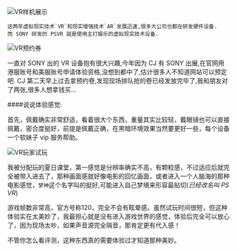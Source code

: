 ![VR样机展示](http://7xo0hj.com1.z0.glb.clouddn.com/FullSizeRender.jpg?imageView/2/w/500/q/100)

	这两年虚拟现实技术`VR`和现实增强技术`AR`发展迅速,很多大公司也都在研发硬件设备.
	而 SONY 研发的 PSVR 就是使用主打娱乐的虚拟现实技术设备.


![VR预约券](http://7xo0hj.com1.z0.glb.clouddn.com/IMG_1626.JPG?imageView/2/w/500)

一直对 SONY 出的 VR 设备抱有很大兴趣,今年因为 CJ 有 SONY 出展,在官网用港服账号和美服账号申请体验资格,没想到都中了,估计很多人不知道网站可以预定吧. CJ 第二天早上过去拿预约卷,发现现场排队抢的卷已经发放完毕了,我和朋友对了两张,很多人想拿钱买…

####说说体验感觉:

首先，佩戴确实非常舒适，看着很大个东西，重量其实比较轻，戴眼镜也可以直接佩戴，密合度挺好，前提是佩戴正确，在黑暗环境效果当然要更好一些，每个设备一个软妹子 vip 服务帮助。

![VR玩家试玩](http://7xo0hj.com1.z0.glb.clouddn.com/IMG_1605.JPG?imageView/2/w/500)

我被分配玩的夏日课堂，第一感觉是分辨率确实不高，有颗粒感，不过适应后就完全被带入进去了，那种画面感就好像电影的回忆画面，或者进入一个人脑海的那种电影感觉，`梦神`这个名字叫的挺好,可能进入自己梦境来形容最贴切(_已经改名叫 PS VR_)

游戏帧数非常高，官方号称120，完全不会有眩晕感。虽然试玩时间很短，但这种体验实在太美妙了，我最担心就是没有进入游戏世界的感觉，体验后完全可以放心了，因为现场太吵，如果声音源完全隔音，那肯定更有代入感！

不管你怎么看评测，这种东西真的需要体验过才知道那种美妙。


